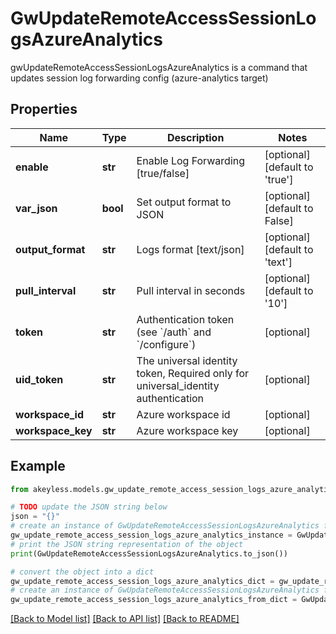 # GwUpdateRemoteAccessSessionLogsAzureAnalytics

gwUpdateRemoteAccessSessionLogsAzureAnalytics is a command that updates session log forwarding config (azure-analytics target)

## Properties

Name | Type | Description | Notes
------------ | ------------- | ------------- | -------------
**enable** | **str** | Enable Log Forwarding [true/false] | [optional] [default to 'true']
**var_json** | **bool** | Set output format to JSON | [optional] [default to False]
**output_format** | **str** | Logs format [text/json] | [optional] [default to 'text']
**pull_interval** | **str** | Pull interval in seconds | [optional] [default to '10']
**token** | **str** | Authentication token (see &#x60;/auth&#x60; and &#x60;/configure&#x60;) | [optional] 
**uid_token** | **str** | The universal identity token, Required only for universal_identity authentication | [optional] 
**workspace_id** | **str** | Azure workspace id | [optional] 
**workspace_key** | **str** | Azure workspace key | [optional] 

## Example

```python
from akeyless.models.gw_update_remote_access_session_logs_azure_analytics import GwUpdateRemoteAccessSessionLogsAzureAnalytics

# TODO update the JSON string below
json = "{}"
# create an instance of GwUpdateRemoteAccessSessionLogsAzureAnalytics from a JSON string
gw_update_remote_access_session_logs_azure_analytics_instance = GwUpdateRemoteAccessSessionLogsAzureAnalytics.from_json(json)
# print the JSON string representation of the object
print(GwUpdateRemoteAccessSessionLogsAzureAnalytics.to_json())

# convert the object into a dict
gw_update_remote_access_session_logs_azure_analytics_dict = gw_update_remote_access_session_logs_azure_analytics_instance.to_dict()
# create an instance of GwUpdateRemoteAccessSessionLogsAzureAnalytics from a dict
gw_update_remote_access_session_logs_azure_analytics_from_dict = GwUpdateRemoteAccessSessionLogsAzureAnalytics.from_dict(gw_update_remote_access_session_logs_azure_analytics_dict)
```
[[Back to Model list]](../README.md#documentation-for-models) [[Back to API list]](../README.md#documentation-for-api-endpoints) [[Back to README]](../README.md)


